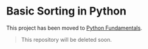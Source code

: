 # Basic Sorting in Python

This project has been moved to [Python Fundamentals](https://github.com/vitormeriat/python-fundamentals). 

> This repository will be deleted soon.
